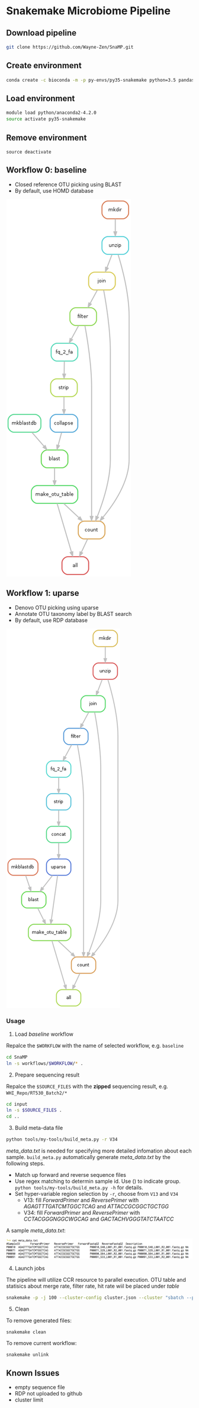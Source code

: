 # Snakemake Microbiome Pipeline

## Download pipeline
```bash
git clone https://github.com/Wayne-Zen/SnaMP.git
```

## Create environment

```bash
conda create -c bioconda -m -p py-envs/py35-snakemake python=3.5 pandas snakemake
```

## Load environment

```bash
module load python/anaconda2-4.2.0
source activate py35-snakemake
```

## Remove environment 

```
source deactivate
```

## Workflow 0: baseline

  * Closed reference OTU picking using BLAST
  * By default, use HOMD database

![workflow_0](misc/baseline.png)

## Workflow 1: uparse

  * Denovo OTU picking using uparse
  * Annotate OTU taxonomy label by BLAST search
  * By default, use RDP database

![workflow_1](misc/uparse.png)

### Usage

1. Load _baseline_ workflow

  Repalce the `$WORKFLOW` with the name of selected workflow, e.g. `baseline`

  ```bash
  cd SnaMP
  ln -s workflows/$WORKFLOW/* .
  ```

2. Prepare sequencing result

  Repalce the `$SOURCE_FILES` with the __zipped__ sequencing result, e.g. `WHI_Repo/RT530_Batch2/*`

  ```bash
  cd input
  ln -s $SOURCE_FILES .
  cd ..
  ```

3. Build meta-data file

  ```bash
  python tools/my-tools/build_meta.py -r V34
  ```

  _meta_data.txt_ is needed for specifying more detailed infomation about each sample.
  `build_meta.py` automatically generate _meta_data.txt_ by the following steps.
  
  * Match up forward and reverse sequence files
  * Use regex matching to determin sample id. Use () to indicate group. `python tools/my-tools/build_meta.py -h` for details.
  * Set hyper-variable region selection by `-r`, choose from `V13` and `V34`
    * V13: fill _ForwardPrimer_ and _ReversePrimer_ with _AGAGTTTGATCMTGGCTCAG_ and _ATTACCGCGGCTGCTGG_
    * V34: fill _ForwardPrimer_ and _ReversePrimer_ with _CCTACGGGNGGCWGCAG_ and _GACTACHVGGGTATCTAATCC_

  A sample _meta_data.txt_:
  
  ![meta_data_sample](misc/meta_data_sample.png)


4. Launch jobs

  The pipeline will utilize CCR resource to parallel execution.
  OTU table and statisics about merge rate, filter rate, hit rate wiil be placed under _table_

  ```bash
  snakemake -p -j 100 --cluster-config cluster.json --cluster "sbatch --partition {cluster.partition} --time {cluster.time} --nodes {cluster.nodes} --ntasks-per-node {cluster.ntasks-per-node}"
  ```
  
5. Clean

  To remove generated files:
  ```
  snakemake clean
  ```
  
  To remove current workflow:
  
  ```
  snakemake unlink
  ```


## Known Issues

* empty sequence file
* RDP not uploaded to github
* cluster limit
